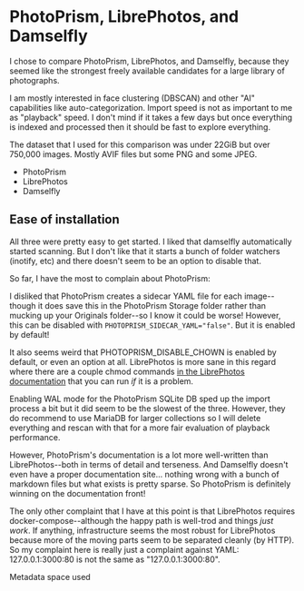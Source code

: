 # PhotoPrism, LibrePhotos, and Damselfly

I chose to compare PhotoPrism, LibrePhotos, and Damselfly, because they seemed like the strongest freely available candidates for a large library of photographs.

I am mostly interested in face clustering (DBSCAN) and other "AI" capabilities like auto-categorization. Import speed is not as important to me as "playback" speed. I don't mind if it takes a few days but once everything is indexed and processed then it should be fast to explore everything.

The dataset that I used for this comparison was under 22GiB but over 750,000 images. Mostly AVIF files but some PNG and some JPEG.

- PhotoPrism
- LibrePhotos
- Damselfly

## Ease of installation

All three were pretty easy to get started. I liked that damselfly automatically started scanning. But I don't like that it starts a bunch of folder watchers (inotify, etc) and there doesn't seem to be an option to disable that.

So far, I have the most to complain about PhotoPrism:

I disliked that PhotoPrism creates a sidecar YAML file for each image--though it does save this in the PhotoPrism Storage folder rather than mucking up your Originals folder--so I know it could be worse! However, this can be disabled with `PHOTOPRISM_SIDECAR_YAML="false"`. But it is enabled by default!

It also seems weird that PHOTOPRISM_DISABLE_CHOWN is enabled by default, or even an option at all. LibrePhotos is more sane in this regard where there are a couple chmod commands [in the LibrePhotos documentation](https://docs.librephotos.com/docs/user-guide/faq#videos-are-not-playing-and-showing-a-404-error) that you can run _if_ it is a problem.

Enabling WAL mode for the PhotoPrism SQLite DB sped up the import process a bit but it did seem to be the slowest of the three. However, they do recommend to use MariaDB for larger collections so I will delete everything and rescan with that for a more fair evaluation of playback performance.

However, PhotoPrism's documentation is a lot more well-written than LibrePhotos--both in terms of detail and terseness. And Damselfly doesn't even have a proper documentation site... nothing wrong with a bunch of markdown files but what exists is pretty sparse. So PhotoPrism is definitely winning on the documentation front!

The only other complaint that I have at this point is that LibrePhotos requires docker-compose--although the happy path is well-trod and things _just work_. If anything, infrastructure seems the most robust for LibrePhotos because more of the moving parts seem to be separated cleanly (by HTTP). So my complaint here is really just a complaint against YAML: 127.0.0.1:3000:80 is not the same as "127.0.0.1:3000:80".

Metadata space used
